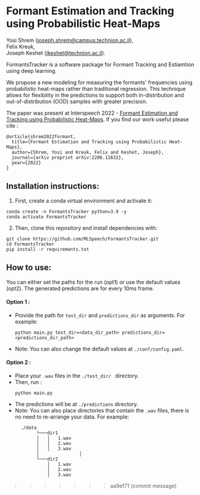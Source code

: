 # Formant Estimation and Tracking using Probabilistic Heat-Maps
Yosi Shrem (joseph.shrem@campus.technion.ac.il),\
Felix Kreuk,\
 Joseph Keshet (jkeshet@technion.ac.il).      


FormantsTracker is a software package for Formant Tracking and Estiamtion using deep learning. 

We propose a new modeling for measuring the formants' frequencies using probabilistic heat-maps rather than traditional regression. This technique allows for flexibility in the predictions to support both in-distribution and out-of-distribution (OOD) samples with greater precision.

The paper was present at Interspeech 2022 -  [Formant Estimation and Tracking using Probabilistic Heat-Maps](https://www.isca-speech.org/archive/pdfs/interspeech_2022/shrem22_interspeech.pdf). If you find our work useful please cite :
```
@article{shrem2022formant,
  title={Formant Estimation and Tracking using Probabilistic Heat-Maps},
  author={Shrem, Yosi and Kreuk, Felix and Keshet, Joseph},
  journal={arXiv preprint arXiv:2206.11632},
  year={2022}
}
```






## Installation instructions:
1. First, create a conda virtual environment and activate it:
```
conda create -n FormantsTracker python=3.9 -y
conda activate FormantsTracker
```
2. Then, clone this repository and install dependencies with:
```
git clone https://github.com/MLSpeech/FormantsTracker.git
cd FormantsTracker
pip install -r requirements.txt
```
## How to use: 
You can either set the paths for the run (opt1) or use the default values (opt2).
The generated predictions are for every 10ms frame.

#### Option 1 :
- Provide the path for  ```test_dir``` and ```predictions_dir``` as arguments.
For example:
  ```
  python main.py test_dir=<data_dir_path> predictions_dir=<predictions_dir_path>
  ``` 
- Note: You can also change the default values at ```./conf/config.yaml```.
#### Option 2 :
- Place your ```.wav``` files in the ```./test_dir/ ``` directory. 
- Then, run :
  ```
  python main.py
  ```
- The predictions will be at ```./predictions``` directory.
- Note: You can also place directories that contain the ```.wav``` files, there is no need to re-arrange your data.
For example:
  ```
    ./data
          └───dir1
          │   │   1.wav
          │   │   2.wav
          │   │   3.wav
          │               │   
          └───dir2
              │   1.wav
              │   2.wav
              │   3.wav
  ```


>>>>>>> aa9ef71 (commit message)
